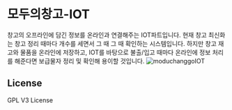 # 모두의창고-IOT
창고의 오프라인에 담긴 정보를 온라인과 연결해주는 IOT파트입니다.
현재 창고 최신화는 창고 정리 때마다 개수를 세면서 그 때 그 때 확인하는 시스템입니다.
하지만 창고 재고와 물품을 온라인에 저장하고, IOT를 바탕으로 불출/입고 때마다 온라인에 정보 처리를 해준다면 보급물자 정리 및 확인해 용이할 것입니다.
![moduchanggoIOT](https://user-images.githubusercontent.com/81310047/137152708-15b56fd6-32a9-4517-a97f-c7c7aedea8b4.jpg)



## License
GPL V3 License
